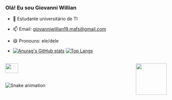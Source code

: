 ### Olá! Eu sou Giovanni Willian

- 🌱 Estudante universitário de TI
- 📫 Email: giovanniwillian19.mafs@gmail.com
- 😄 Pronouns: ele/dele

- [![Anurag's GitHub stats](https://github-readme-stats.vercel.app/api?username=GiovanniWillian&show_icons=true&theme=tokyonight)](https://github.com/anuraghazra/github-readme-stats)
 [![Top Langs](https://github-readme-stats.vercel.app/api/top-langs/?username=GiovanniWillian&layout=compact)](https://github.com/anuraghazra/github-readme-stats)
<div style="display: inline_block"><br>
         <img align="center" height="30" width="40" src="https://cdn.jsdelivr.net/gh/devicons/devicon/icons/c/c-original.svg" />
         <img align="right" height="98" width="96" src="https://www.linkpicture.com/q/giphy_15.gif" />

##

![Snake animation](https://github.com/rafaballerini/GiovanniWillian/blob/output/github-contribution-grid-snake.svg)
